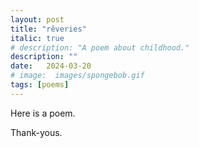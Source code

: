 ```yaml
---
layout: post
title: "rêveries"
italic: true
# description: "A poem about childhood."
description: ""
date:   2024-03-20
# image:  images/spongebob.gif
tags: [poems]
---
```


Here is a poem.

Thank-yous.